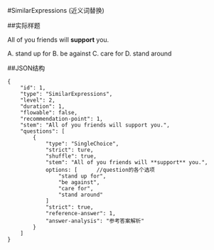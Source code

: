 #SimilarExpressions (近义词替换)

##实际样题

All of you friends will **support** you.

A. stand up for
B. be against
C. care for
D. stand around

##JSON结构

	{
		"id": 1,						
		"type": "SimilarExpressions",			
		"level": 2,						
		"duration": 1,					
		"flowable": false,				
		"recommendation-point": 1,		
		"stem": "All of you friends will support you.",
		"questions": [
			{
				"type": "SingleChoice",		
				"strict": ture,
				"shuffle": true,
				"stem": "All of you friends will **support** you.",
				options: [		//question的各个选项
					"stand up for",
					"be against",
					"care for",
					"stand around"
				]
				"strict": true,
				"reference-answer": 1,
				"answer-analysis": "参考答案解析"
			}
		]
	}